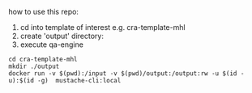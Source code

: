 how to use this repo:
1. cd into template of interest e.g. cra-template-mhl
2. create 'output' directory: 
3. execute qa-engine
```
cd cra-template-mhl
mkdir ./output
docker run -v $(pwd):/input -v $(pwd)/output:/output:rw -u $(id -u):$(id -g)  mustache-cli:local
```